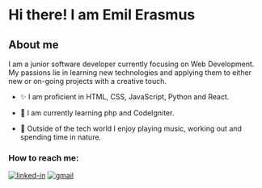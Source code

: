 # Hi there! I am Emil Erasmus

## About me

I am a junior software developer currently focusing on Web Development. My passions lie in learning new technologies and applying them to either new or on-going projects with a creative touch.

- ✨ I am proficient in HTML, CSS, JavaScript, Python and React. 

- 🌱 I am currently learning php and CodeIgniter.

- 🎸 Outside of the tech world I enjoy playing music, working out and spending time in nature.

### How to reach me:

<a href="https://www.linkedin.com/in/emil-erasmus/" target="_blank"><img src="https://res.cloudinary.com/practicaldev/image/fetch/s--chf73s-H--/c_limit%2Cf_auto%2Cfl_progressive%2Cq_auto%2Cw_880/https://img.shields.io/badge/Linked_In-0077B5%3Fstyle%3Dfor-the-badge%26logo%3DLinkedIn%26logoColor%3Dwhite" alt="linked-in"></a>
[![gmail](https://img.shields.io/badge/Gmail-D14836?style=for-the-badge&logo=Gmail&logoColor=white)](mailto:lime.erasmus@gmail.com)

<!---
EmilErasmus/EmilErasmus is a ✨ special ✨ repository because its `README.md` (this file) appears on your GitHub profile.
You can click the Preview link to take a look at your changes.
--->
